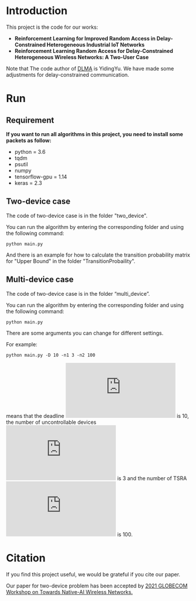 # Introduction
This project is the code for our works:
 - **Reinforcement Learning for Improved Random   Access in Delay-Constrained Heterogeneous  Industrial IoT Networks**
 - **Reinforcement Learning Random Access for Delay-Constrained Heterogeneous Wireless Networks: A Two-User Case**

Note that The code author of [DLMA](https://github.com/YidingYu/DLMA) is YidingYu.  We have made some adjustments for delay-constrained communication.
# Run
## Requirement
**If you want to run all algorithms in this project, you need to install some packets as follow:**
- python = 3.6  
- tqdm  
- psutil
- numpy
- tensorflow-gpu = 1.14  
- keras = 2.3

## Two-device case

The code of two-device case is in the folder "two_device".

You can run the algorithm by entering the corresponding folder and using the following command:

``
python main.py
``

And there is an example for how to calculate the transition probability matrix for "Upper Bound" in the folder "TransitionProbaility".

## Multi-device case

The code of two-device case is in the folder “multi_device”.

You can run the algorithm by entering the corresponding folder and using the following command:

``
python main.py
``

There are some arguments you can change for different settings.

For example:

``
python main.py -D 10 -n1 3 -n2 100
``

means that the deadline ![](http://latex.codecogs.com/svg.latex?D) is 10, the  number of uncontrollable devices ![](http://latex.codecogs.com/svg.latex?N_1) is 3 and the number of TSRA ![](http://latex.codecogs.com/svg.latex?N_2) is 100.

# Citation
If you find this project useful, we would be grateful if you cite our paper.

Our paper for two-device problem has been accepted by [2021 GLOBECOM Workshop on Towards Native-AI Wireless Networks.](https://globecom2021.ieee-globecom.org/workshop/ws-16-workshop-towards-native-ai-wireless-networks/program)

